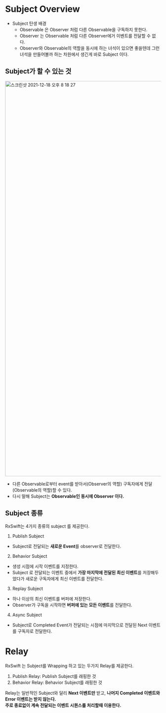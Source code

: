# Subject Overview

* Subject 탄생 배경
  * Observable 은 Observer 처럼 다른 Observable을 구독하지 못한다. 
  * Observer 는 Observable 처럼 다른 Observer에거 이벤트를 전달할 수 없다. 
  * Observer와 Observable의 역할을 동시에 하는 녀석이 있으면 좋을텐데 그런 녀석을 만들어볼까 하는 차원에서 생긴게 바로 Subject 이다. 

## Subject가 할 수 있는 것

<img width="1280" alt="스크린샷 2021-12-18 오후 8 18 27" src="https://user-images.githubusercontent.com/38216027/146639134-d2e5f8dd-3d9e-48af-8983-872e0c1ad532.png">

* 다른 Observable로부터 event를 받아서(Observer의 역할) 구독자에게 전달(Observable의 역할)할 수 있다. 
 * 다시 말해 Subject는 **Observable인 동시에 Observer 이다.**

## Subject 종류

RxSwift는 4가지 종류의 subject 를 제공한다. 

1. Publish Subject
  * Subject로 전달되는 **새로운 Event**를 observer로 전달한다.
2. Behavior Subject
  * 생성 시점에 시작 이벤트를 지정한다. 
  * Subject 로 전달되는 이벤트 중에서 **가장 마지막에 전달된 최신 이벤트**를 저장해두었다가 새로운 구독자에게 최신 이벤트를 전달한다.
3. Replay Subject
  * 하나 이상의 최신 이벤트를 버퍼에 저장한다. 
  * Observer가 구독을 시작하면 **버퍼에 있는 모든 이벤트**를 전달한다. 
4. Async Subject
  * Subject로 Completed Event가 전달되는 시점에 마지막으로 전달된 Next 이벤트를 구독자로 전달한다. 

# Relay

RxSwift 는 Subject를 Wrapping 하고 있는 두가지 Relay를 제공한다. 

1. Publish Relay: Publish Subject를 래핑한 것
2. Behavior Relay: Behavior Subject를 래핑한 것

Relay는 일반적인 Subject와 달리 **Next 이벤트만** 받고, **나머지 Completed 이벤트와 Error 이벤트는 받지 않는다.**
<br>**주로 종료없이 계속 전달되는 이벤트 시퀀스를 처리할때 이용한다.** 
